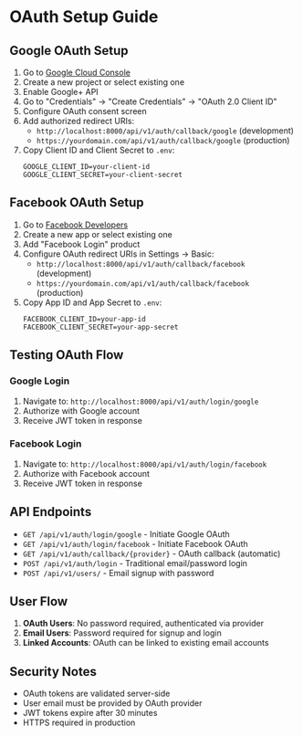 # OAuth Setup Guide

## Google OAuth Setup

1. Go to [Google Cloud Console](https://console.cloud.google.com/)
2. Create a new project or select existing one
3. Enable Google+ API
4. Go to "Credentials" → "Create Credentials" → "OAuth 2.0 Client ID"
5. Configure OAuth consent screen
6. Add authorized redirect URIs:
   - `http://localhost:8000/api/v1/auth/callback/google` (development)
   - `https://yourdomain.com/api/v1/auth/callback/google` (production)
7. Copy Client ID and Client Secret to `.env`:
   ```
   GOOGLE_CLIENT_ID=your-client-id
   GOOGLE_CLIENT_SECRET=your-client-secret
   ```

## Facebook OAuth Setup

1. Go to [Facebook Developers](https://developers.facebook.com/)
2. Create a new app or select existing one
3. Add "Facebook Login" product
4. Configure OAuth redirect URIs in Settings → Basic:
   - `http://localhost:8000/api/v1/auth/callback/facebook` (development)
   - `https://yourdomain.com/api/v1/auth/callback/facebook` (production)
5. Copy App ID and App Secret to `.env`:
   ```
   FACEBOOK_CLIENT_ID=your-app-id
   FACEBOOK_CLIENT_SECRET=your-app-secret
   ```

## Testing OAuth Flow

### Google Login
1. Navigate to: `http://localhost:8000/api/v1/auth/login/google`
2. Authorize with Google account
3. Receive JWT token in response

### Facebook Login
1. Navigate to: `http://localhost:8000/api/v1/auth/login/facebook`
2. Authorize with Facebook account
3. Receive JWT token in response

## API Endpoints

- `GET /api/v1/auth/login/google` - Initiate Google OAuth
- `GET /api/v1/auth/login/facebook` - Initiate Facebook OAuth
- `GET /api/v1/auth/callback/{provider}` - OAuth callback (automatic)
- `POST /api/v1/auth/login` - Traditional email/password login
- `POST /api/v1/users/` - Email signup with password

## User Flow

1. **OAuth Users**: No password required, authenticated via provider
2. **Email Users**: Password required for signup and login
3. **Linked Accounts**: OAuth can be linked to existing email accounts

## Security Notes

- OAuth tokens are validated server-side
- User email must be provided by OAuth provider
- JWT tokens expire after 30 minutes
- HTTPS required in production
